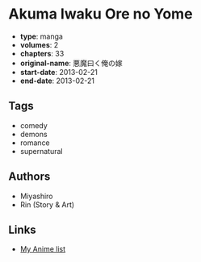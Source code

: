 # Akuma Iwaku Ore no Yome

-   **type**: manga
-   **volumes**: 2
-   **chapters**: 33
-   **original-name**: 悪魔曰く俺の嫁
-   **start-date**: 2013-02-21
-   **end-date**: 2013-02-21

## Tags

-   comedy
-   demons
-   romance
-   supernatural

## Authors

-   Miyashiro
-   Rin (Story & Art)

## Links

-   [My Anime list](https://myanimelist.net/manga/118116/Akuma_Iwaku_Ore_no_Yome)
